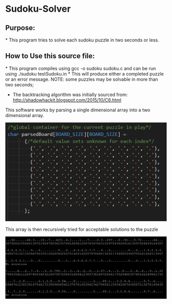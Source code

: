 # Sudoku-Solver

<h2>Purpose:</h2>                                              
* This program tries to solve each sudoku puzzle in two seconds or less.    
  
<h2>How to Use this source file:</h2>
* This program compiles using gcc -o sudoku sudoku.c and can be run using ./sudoku testSudoku.in
* This will produce either a completed puzzle or an error message.
NOTE: some puzzles may be solvable in more than two seconds;

* The backtracking algorithm was initially sourced from: http://shadowhackit.blogspot.com/2015/10/C6.html    

This software works by parsing a single dimensional array into a two dimensional array.
   
![parsed board image](https://github.com/ronaldrespinoza/Sudoku-Solver/blob/master/img/sudoku_ParsedBoard.png)
  
This array is then recursively tried for acceptable solutions to the puzzle
  
![example output](https://github.com/ronaldrespinoza/Sudoku-Solver/blob/master/img/sudoku_ExampleOutput.png)

